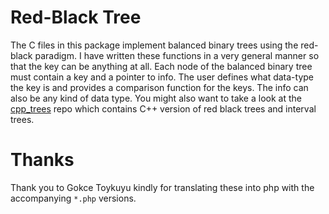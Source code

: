 
# Red-Black Tree 

The C files in this package implement balanced binary trees using
the red-black paradigm.  I have written these functions in a very
general manner so that the key can be anything at all.  Each node of
the balanced binary tree must contain a key and a pointer to info.
The user defines what data-type the key is and provides a comparison
function for the keys.  The info can also be any kind of data type.
You might also want to take a look at the [cpp_trees](https://github.com/emin63/cpp_trees)
repo which contains C++ version of red black trees and interval trees.

# Thanks

Thank you to Gokce Toykuyu kindly for translating these into php
with the accompanying `*.php` versions.
